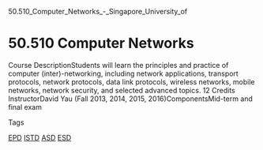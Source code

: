 50.510_Computer_Networks_-_Singapore_University_of



50.510 Computer Networks
========================

Course DescriptionStudents will learn the principles and practice of computer (inter)-networking, including network applications, transport protocols, network protocols, data link protocols, wireless networks, mobile networks, network security, and selected advanced topics. 12 Credits InstructorDavid Yau (Fall 2013, 2014, 2015, 2016)ComponentsMid-term and final exam

Tags

[EPD](/education/undergraduate/courses/?pillar-cluster=44)
[ISTD](/education/undergraduate/courses/?pillar-cluster=11)
[ASD](/education/undergraduate/courses/?pillar-cluster=1167)
[ESD](/education/undergraduate/courses/?pillar-cluster=99)

